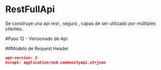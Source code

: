 # RestFullApi
Se construye una api rest , segura , capas de ser utilizado por múltiples clientes.

#Paso 12 - Versionado de Api

##Modelo de Request Header
```json
api-version: 2
Accept: application/vnd.communityapi.v2+json
```
